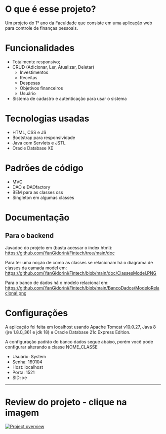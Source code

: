 # O que é esse projeto?
Um projeto do 1° ano da Faculdade que consiste em uma aplicação web para controle de finanças pessoais.

# Funcionalidades
- Totalmente responsivo;
- CRUD (Adicionar, Ler, Atualizar, Deletar)
  - Investimentos
  - Receitas
  - Despesas
  - Objetivos financeiros
  - Usuário
- Sistema de cadastro e autenticação para usar o sistema 
  
# Tecnologias usadas
- HTML, CSS e JS
- Bootstrap para responsividade
- Java com Servlets e JSTL
- Oracle Database XE

# Padrões de código
- MVC
- DAO e DAOfactory
- BEM para as classes css
- Singleton em algumas classes

# Documentação
## Para o backend
Javadoc do projeto em (basta acessar o index.html): <https://github.com/YanGidorini/Fintech/tree/main/doc> 

Para ter uma noção de como as classes se relacionam há o diagrama de classes da camada model em: <https://github.com/YanGidorini/Fintech/blob/main/doc/ClassesModel.PNG>

Para o banco de dados há o modelo relacional em: <https://github.com/YanGidorini/Fintech/blob/main/BancoDados/ModeloRelacional.png>

# Configurações
A aplicação foi feita em localhost usando Apache Tomcat v10.0.27, Java 8 (jre 1.8.0_361 e jdk 18) e Oracle Database 21c Express Edition.

A configuração padrão do banco dados segue abaixo, porém você pode configurar alterando a classe NOME_CLASSE
- Usuário: System
- Senha: 160104
- Host: localhost
- Porta: 1521
- SID: xe

---
# Review do projeto - clique na imagem

<a href="https://youtu.be/7r-M2QhHcVg" title="Link Title"><img src="https://media.discordapp.net/attachments/730415785608085565/1066822756890579104/Capturar.PNG?width=1369&height=670" alt="Project overview" /></a>
